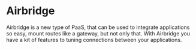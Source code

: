 Airbridge
=========

Airbridge is a new type of PaaS, that can be used to integrate applications so easy, mount routes like a gateway, but not only that. With Airbridge you have a kit of features to tuning connections between your applications.
